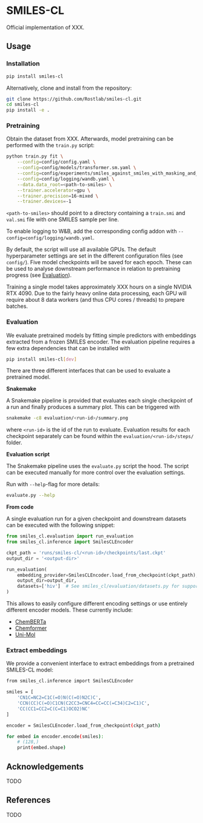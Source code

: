SMILES-CL
=========

Official implementation of XXX.

Usage
-----

### Installation

```bash
pip install smiles-cl
```

Alternatively, clone and install from the repository:

```bash
git clone https://github.com/Rostlab/smiles-cl.git
cd smiles-cl
pip install -e .
```

### Pretraining

Obtain the dataset from XXX. Afterwards, model pretraining can be performed with the `train.py` script:

```bash
python train.py fit \
    --config=config/config.yaml \
    --config=config/models/transformer.sm.yaml \
    --config=config/experiments/smiles_against_smiles_with_masking_and_cropping.yaml \
    --config=config/logging/wandb.yaml \
    --data.data_root=<path-to-smiles> \
    --trainer.accelerator=gpu \
    --trainer.precision=16-mixed \
    --trainer.devices=-1
```

`<path-to-smiles>` should point to a directory containing a `train.smi` and `val.smi` file with one SMILES sample per line.

To enable logging to W&B, add the corresponding config addon with `--config=config/logging/wandb.yaml`.

By default, the script will use all available GPUs. The default hyperparameter settings are set in the different configuration files (see `config/`). Five model checkpoints will be saved for each epoch. These can be used to analyse downstream performance in relation to pretraining progress (see [Evaluation](#evaluation)).

Training a single model takes approximately XXX hours on a single NVIDIA RTX 4090. Due to the fairly heavy online data processing, each GPU will require about 8 data workers (and thus CPU cores / threads) to prepare batches.

### Evaluation

We evaluate pretrained models by fitting simple predictors with embeddings extracted from a frozen SMILES encoder. The evaluation pipeline requires a few extra dependencies that can be installed with

```bash
pip install smiles-cl[dev]
```

There are three different interfaces that can be used to evaluate a pretrained model.

**Snakemake**

A Snakemake pipeline is provided that evaluates each single checkpoint of a run and finally produces a summary plot. This can be triggered with

```bash
snakemake -c8 evaluation/<run-id>/summary.png
```

where `<run-id>` is the id of the run to evaluate. Evaluation results for each checkpoint separately can be found within the `evaluation/<run-id>/steps/` folder.

**Evaluation script**

The Snakemake pipeline uses the `evaluate.py` script the hood. The script can be executed manually for more control over the evaluation settings.

Run with `--help`-flag for more details:

```bash
evaluate.py --help
```

**From code**

A single evaluation run for a given checkpoint and downstream datasets can be executed with the following snippet:

```python
from smiles_cl.evaluation import run_evaluation
from smiles_cl.inference import SmilesCLEncoder

ckpt_path = 'runs/smiles-cl/<run-id>/checkpoints/last.ckpt'
output_dir = '<output-dir>'

run_evaluation(
    embedding_provider=SmilesCLEncoder.load_from_checkpoint(ckpt_path),
    output_dir=output_dir,
    datasets=['hiv']  # See smiles_cl/evaluation/datasets.py for supported tasks
)
```

This allows to easily configure different encoding settings or use entirely different encoder models. These currently include:

* [ChemBERTa](https://github.com/seyonechithrananda/bert-loves-chemistry)
* [Chemformer](https://github.com/MolecularAI/Chemformer)
* [Uni-Mol](https://github.com/dptech-corp/Uni-Mol)

### Extract embeddings

We provide a convenient interface to extract embeddings from a pretrained SMILES-CL model:

```bash
from smiles_cl.inference import SmilesCLEncoder

smiles = [
    'CN1C=NC2=C1C(=O)N(C(=O)N2C)C',
    'CCN(CC)C(=O)C1CN(C2CC3=CNC4=CC=CC(=C34)C2=C1)C',
    'CC(CC1=CC2=C(C=C1)OCO2)NC'
]

encoder = SmilesCLEncoder.load_from_checkpoint(ckpt_path)

for embed in encoder.encode(smiles):
    # (128,)
    print(embed.shape)
```

## Acknowledgements

TODO

## References

TODO